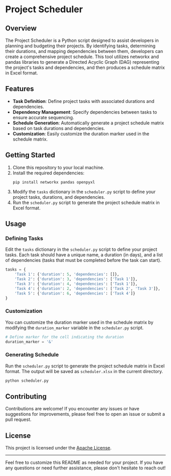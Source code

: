 # Project Scheduler

## Overview
The Project Scheduler is a Python script designed to assist developers in planning and budgeting their projects. By identifying tasks, determining their durations, and mapping dependencies between them, developers can create a comprehensive project schedule. This tool utilizes networkx and pandas libraries to generate a Directed Acyclic Graph (DAG) representing the project's tasks and dependencies, and then produces a schedule matrix in Excel format.

## Features
- **Task Definition**: Define project tasks with associated durations and dependencies.
- **Dependency Management**: Specify dependencies between tasks to ensure accurate sequencing.
- **Schedule Generation**: Automatically generate a project schedule matrix based on task durations and dependencies.
- **Customization**: Easily customize the duration marker used in the schedule matrix.

## Getting Started
1. Clone this repository to your local machine.
2. Install the required dependencies:
    ```
    pip install networkx pandas openpyxl
    ```
3. Modify the `tasks` dictionary in the `scheduler.py` script to define your project tasks, durations, and dependencies.
4. Run the `scheduler.py` script to generate the project schedule matrix in Excel format.

## Usage
### Defining Tasks
Edit the `tasks` dictionary in the `scheduler.py` script to define your project tasks. Each task should have a unique name, a duration (in days), and a list of dependencies (tasks that must be completed before the task can start).

```python
tasks = {
    'Task 1': {'duration': 5, 'dependencies': []},
    'Task 2': {'duration': 3, 'dependencies': ['Task 1']},
    'Task 3': {'duration': 4, 'dependencies': ['Task 1']},
    'Task 4': {'duration': 2, 'dependencies': ['Task 2', 'Task 3']},
    'Task 5': {'duration': 6, 'dependencies': ['Task 4']}
}
```

### Customization
You can customize the duration marker used in the schedule matrix by modifying the `duration_marker` variable in the `scheduler.py` script.

```python
# Define marker for the cell indicating the duration
duration_marker = '&'
```

### Generating Schedule
Run the `scheduler.py` script to generate the project schedule matrix in Excel format. The output will be saved as `scheduler.xlsx` in the current directory.

```bash
python scheduler.py
```

## Contributing
Contributions are welcome! If you encounter any issues or have suggestions for improvements, please feel free to open an issue or submit a pull request.

## License
This project is licensed under the [Apache License](LICENSE).

---
Feel free to customize this README as needed for your project. If you have any questions or need further assistance, please don't hesitate to reach out!

